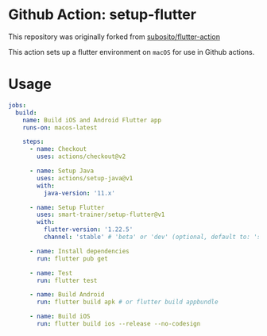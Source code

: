 # Github Action: setup-flutter

This repository was originally forked from [subosito/flutter-action](https://github.com/subosito/flutter-action.git)

This action sets up a flutter environment on `macOS` for use in Github actions. 

# Usage

```yaml
jobs:
  build:
    name: Build iOS and Android Flutter app
    runs-on: macos-latest

    steps:
      - name: Checkout
        uses: actions/checkout@v2

      - name: Setup Java 
        uses: actions/setup-java@v1
        with:
          java-version: '11.x'

      - name: Setup Flutter
        uses: smart-trainer/setup-flutter@v1
        with:
          flutter-version: '1.22.5'
          channel: 'stable' # 'beta' or 'dev' (optional, default to: 'stable')

      - name: Install dependencies 
        run: flutter pub get

      - name: Test
        run: flutter test

      - name: Build Android 
        run: flutter build apk # or flutter build appbundle

      - name: Build iOS
        run: flutter build ios --release --no-codesign
```
